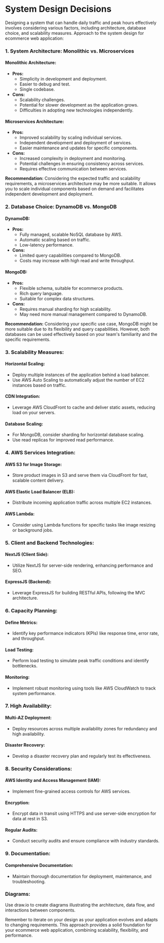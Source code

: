 # System Design Decisions

Designing a system that can handle daily traffic and peak hours effectively involves considering various factors, including architecture, database choice, and scalability measures. Approach to the system design for ecommerce web application:

### 1. **System Architecture: Monolithic vs. Microservices**

#### Monolithic Architecture:
- **Pros:**
  - Simplicity in development and deployment.
  - Easier to debug and test.
  - Single codebase.
- **Cons:**
  - Scalability challenges.
  - Potential for slower development as the application grows.
  - Difficulties in adopting new technologies independently.

#### Microservices Architecture:
- **Pros:**
  - Improved scalability by scaling individual services.
  - Independent development and deployment of services.
  - Easier maintenance and updates for specific components.
- **Cons:**
  - Increased complexity in deployment and monitoring.
  - Potential challenges in ensuring consistency across services.
  - Requires effective communication between services.

**Recommendation:**
Considering the expected traffic and scalability requirements, a microservices architecture may be more suitable. It allows you to scale individual components based on demand and facilitates independent development and deployment.

### 2. **Database Choice: DynamoDB vs. MongoDB**

#### DynamoDB:
- **Pros:**
  - Fully managed, scalable NoSQL database by AWS.
  - Automatic scaling based on traffic.
  - Low-latency performance.
- **Cons:**
  - Limited query capabilities compared to MongoDB.
  - Costs may increase with high read and write throughput.

#### MongoDB:
- **Pros:**
  - Flexible schema, suitable for ecommerce products.
  - Rich query language.
  - Suitable for complex data structures.
- **Cons:**
  - Requires manual sharding for high scalability.
  - May need more manual management compared to DynamoDB.

**Recommendation:**
Considering your specific use case, MongoDB might be more suitable due to its flexibility and query capabilities. However, both databases can be used effectively based on your team's familiarity and the specific requirements.

### 3. **Scalability Measures:**

#### Horizontal Scaling:
- Deploy multiple instances of the application behind a load balancer.
- Use AWS Auto Scaling to automatically adjust the number of EC2 instances based on traffic.

#### CDN Integration:
- Leverage AWS CloudFront to cache and deliver static assets, reducing load on your servers.

#### Database Scaling:
- For MongoDB, consider sharding for horizontal database scaling.
- Use read replicas for improved read performance.

### 4. **AWS Services Integration:**

#### AWS S3 for Image Storage:
- Store product images in S3 and serve them via CloudFront for fast, scalable content delivery.

#### AWS Elastic Load Balancer (ELB):
- Distribute incoming application traffic across multiple EC2 instances.

#### AWS Lambda:
- Consider using Lambda functions for specific tasks like image resizing or background jobs.

### 5. **Client and Backend Technologies:**

#### NextJS (Client Side):
- Utilize NextJS for server-side rendering, enhancing performance and SEO.

#### ExpressJS (Backend):
- Leverage ExpressJS for building RESTful APIs, following the MVC architecture.

### 6. **Capacity Planning:**

#### Define Metrics:
- Identify key performance indicators (KPIs) like response time, error rate, and throughput.

#### Load Testing:
- Perform load testing to simulate peak traffic conditions and identify bottlenecks.

#### Monitoring:
- Implement robust monitoring using tools like AWS CloudWatch to track system performance.

### 7. **High Availability:**

#### Multi-AZ Deployment:
- Deploy resources across multiple availability zones for redundancy and high availability.

#### Disaster Recovery:
- Develop a disaster recovery plan and regularly test its effectiveness.

### 8. **Security Considerations:**

#### AWS Identity and Access Management (IAM):
- Implement fine-grained access controls for AWS services.

#### Encryption:
- Encrypt data in transit using HTTPS and use server-side encryption for data at rest in S3.

#### Regular Audits:
- Conduct security audits and ensure compliance with industry standards.

### 9. **Documentation:**

#### Comprehensive Documentation:
- Maintain thorough documentation for deployment, maintenance, and troubleshooting.

### Diagrams:
Use draw.io to create diagrams illustrating the architecture, data flow, and interactions between components.

Remember to iterate on your design as your application evolves and adapts to changing requirements. This approach provides a solid foundation for your ecommerce web application, combining scalability, flexibility, and performance.

